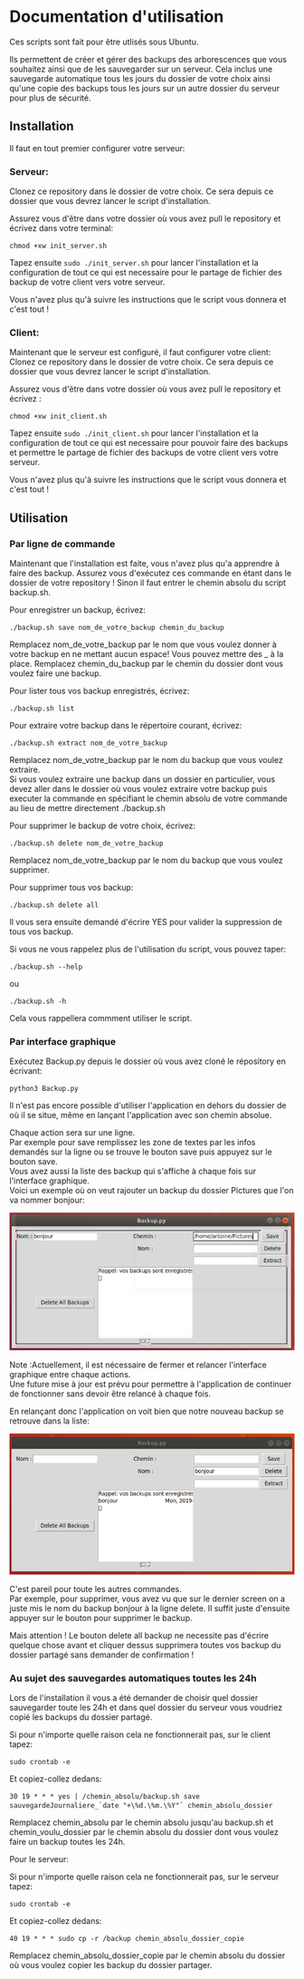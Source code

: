 # Documentation d'utilisation

Ces scripts sont fait pour être utlisés sous Ubuntu.  

Ils permettent de créer et gérer des backups des arborescences que vous souhaitez ainsi que de les sauvegarder sur un serveur.
Cela inclus une sauvegarde automatique tous les jours du dossier de votre choix ainsi qu'une copie des backups tous les jours sur un autre dossier du serveur pour plus de sécurité.

## Installation  

Il faut en tout premier configurer votre serveur: 

### Serveur:
 
Clonez ce repository dans le dossier de votre choix. Ce sera depuis ce dossier que vous devrez lancer le script d'installation.  

Assurez vous d'être dans votre dossier où vous avez pull le repository et écrivez dans votre terminal: 

    chmod +xw init_server.sh  

Tapez ensuite `sudo ./init_server.sh` pour lancer l'installation et la configuration de tout ce qui est necessaire pour le partage de fichier des backup de votre client vers votre serveur.  

Vous n'avez plus qu'à suivre les instructions que le script vous donnera et c'est tout !  

### Client:  

Maintenant que le serveur est configuré, il faut configurer votre client:
Clonez ce repository dans le dossier de votre choix. Ce sera depuis ce dossier que vous devrez lancer le script d'installation.  

Assurez vous d'être dans votre dossier où vous avez pull le repository et écrivez : 

    chmod +xw init_client.sh  

Tapez ensuite `sudo ./init_client.sh` pour lancer l'installation et la configuration de tout ce qui est necessaire pour pouvoir faire des backups et permettre le partage de fichier des backups de votre client vers votre serveur.  

Vous n'avez plus qu'à suivre les instructions que le script vous donnera et c'est tout !    

## Utilisation  

### Par ligne de commande

Maintenant que l'installation est faite, vous n'avez plus qu'a apprendre à faire des backup. Assurez vous d'exécutez ces commande en étant dans le dossier de votre repository ! Sinon il faut entrer le chemin absolu du script backup.sh.    

Pour enregistrer un backup, écrivez:  

    ./backup.sh save nom_de_votre_backup chemin_du_backup

Remplacez nom_de_votre_backup par le nom que vous voulez donner à votre backup en ne mettant aucun espace! Vous pouvez mettre des _ à la place.
Remplacez chemin_du_backup par le chemin du dossier dont vous voulez faire une backup.  

  
Pour lister tous vos backup enregistrés, écrivez:  

    ./backup.sh list 


Pour extraire votre backup dans le répertoire courant, écrivez:  

    ./backup.sh extract nom_de_votre_backup

Remplacez nom_de_votre_backup par le nom du backup que vous voulez extraire.  
Si vous voulez extraire une backup dans un dossier en particulier, vous devez aller dans le dossier où vous voulez extraire votre backup puis executer la commande en spécifiant le chemin absolu de votre commande au lieu de mettre directement ./backup.sh  


Pour supprimer le backup de votre choix, écrivez:

    ./backup.sh delete nom_de_votre_backup

Remplacez nom_de_votre_backup par le nom du backup que vous voulez supprimer.  


Pour supprimer tous vos backup:

    ./backup.sh delete all

Il vous sera ensuite demandé d'écrire YES pour valider la suppression de tous vos backup.  


Si vous ne vous rappelez plus de l'utilisation du script, vous pouvez taper:

    ./backup.sh --help

ou

    ./backup.sh -h

Cela vous rappellera commment utiliser le script.


### Par interface graphique

Exécutez Backup.py depuis le dossier où vous avez cloné le répository en écrivant:

    python3 Backup.py 

Il n'est pas encore possible d'utiliser l'application en dehors du dossier de où il se situe, même en lançant l'application avec son chemin absolue.

Chaque action sera sur une ligne.  
Par exemple pour save remplissez les zone de textes par les infos demandés sur la ligne ou se trouve le bouton save puis appuyez sur le bouton save.  
Vous avez aussi la liste des backup qui s'affiche à chaque fois sur l'interface graphique.  
Voici un exemple où on veut rajouter un backup du dossier Pictures que l'on va nommer bonjour:

![alt text](https://github.com/antoineDurand82/Projet_Infra_B1A/blob/master/screen/1.png)  

Note :Actuellement, il est nécessaire de fermer et relancer l'interface graphique entre chaque actions.  
Une future mise à jour est prévu pour permettre à l'application de continuer de fonctionner sans devoir être relancé à chaque fois.  

En relançant donc l'application on voit bien que notre nouveau backup se retrouve dans la liste:  

![alt text](https://github.com/antoineDurand82/Projet_Infra_B1A/blob/master/screen/2.png)  

C'est pareil pour toute les autres commandes.  
Par exemple, pour supprimer, vous avez vu que sur le dernier screen on a juste mis le nom du backup bonjour à la ligne delete. Il suffit juste d'ensuite appuyer sur le bouton pour supprimer le backup.

Mais attention ! Le bouton delete all backup ne necessite pas d'écrire quelque chose avant et cliquer dessus supprimera toutes vos backup du dossier partagé sans demander de confirmation !
  

### Au sujet des sauvegardes automatiques toutes les 24h

Lors de l'installation il vous a été demander de choisir quel dossier sauvegarder toute les 24h et dans quel dossier du serveur vous voudriez copié les backups du dossier partagé.

Si pour n'importe quelle raison cela ne fonctionnerait pas, sur le client tapez:  

    sudo crontab -e

Et copiez-collez dedans:

    30 19 * * * yes | /chemin_absolu/backup.sh save sauvegardeJournaliere_`date "+\%d.\%m.\%Y"` chemin_absolu_dossier

Remplacez chemin_absolu par le chemin absolu jusqu'au backup.sh et chemin_voulu_dossier par le chemin absolu du dossier dont vous voulez faire un backup toutes les 24h.  



Pour le serveur:  

Si pour n'importe quelle raison cela ne fonctionnerait pas, sur le serveur tapez:  

    sudo crontab -e

Et copiez-collez dedans:

    40 19 * * * sudo cp -r /backup chemin_absolu_dossier_copie

Remplacez chemin_absolu_dossier_copie par le chemin absolu du dossier où vous voulez copier les backup du dossier partager.